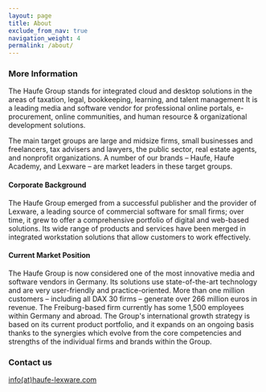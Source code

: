 ```yaml
---
layout: page
title: About
exclude_from_nav: true
navigation_weight: 4
permalink: /about/
---
```




### More Information

The Haufe Group stands for integrated cloud and desktop solutions in the areas of taxation, legal, bookkeeping, learning, and talent management It is a leading media and software vendor for professional online portals, e-procurement, online communities, and human resource & organizational development solutions. 

The main target groups are large and midsize firms, small businesses and freelancers, tax advisers and lawyers, the public sector, real estate agents, and nonprofit organizations. A number of our brands – Haufe, Haufe Academy, and Lexware – are market leaders in these target groups. 

#### Corporate Background 

The Haufe Group emerged from a successful publisher and the provider of Lexware, a leading source of commercial software for small firms; over time, it grew to offer a comprehensive portfolio of digital and web-based solutions. Its wide range of products and services have been merged in integrated workstation solutions that allow customers to work effectively. 

#### Current Market Position 

The Haufe Group is now considered one of the most innovative media and software vendors in Germany. Its solutions use state-of-the-art technology and are very user-friendly and practice-oriented. More than one million customers – including all DAX 30 firms – generate over 266 million euros in revenue. The Freiburg-based firm currently has some 1,500 employees within Germany and abroad. The Group's international growth strategy is based on its current product portfolio, and it expands on an ongoing basis thanks to the synergies which evolve from the core competencies and strengths of the individual firms and brands within the Group. 

### Contact us

[info(at)haufe-lexware.com](mailto:info@haufe-lexware.com)